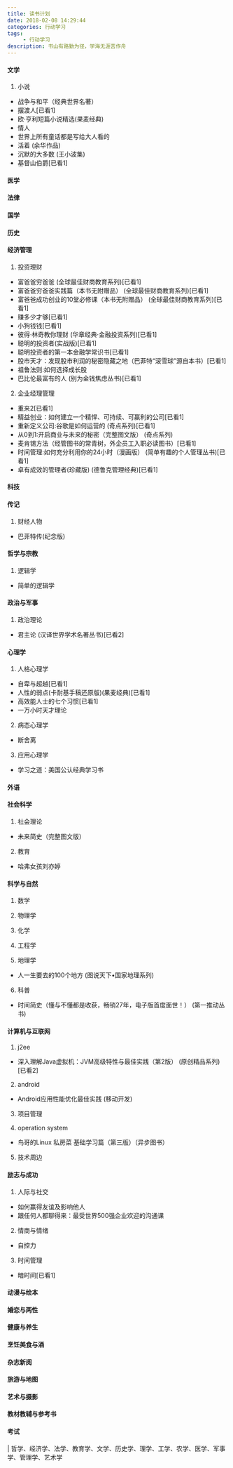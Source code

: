 ```yaml
---
title: 读书计划
date: 2018-02-08 14:29:44
categories: 行动学习
tags:
     - 行动学习
description: 书山有路勤为径，学海无涯苦作舟
---
```


#### 文学
1. 小说
- 战争与和平（经典世界名著）
- 摆渡人[已看1]
- 欧·亨利短篇小说精选(果麦经典)
- 情人
- 世界上所有童话都是写给大人看的
- 活着 (余华作品)
- 沉默的大多数 (王小波集)
- 基督山伯爵[已看1]

#### 医学

#### 法律

#### 国学

#### 历史

#### 经济管理
1. 投资理财
- 富爸爸穷爸爸 (全球最佳财商教育系列)[已看1]
- 富爸爸穷爸爸实践篇（本书无附赠品） (全球最佳财商教育系列)[已看1]
- 富爸爸成功创业的10堂必修课（本书无附赠品） (全球最佳财商教育系列)[已看1]
- 赚多少才够[已看1]
- 小狗钱钱[已看1]
- 彼得·林奇教你理财 (华章经典·金融投资系列)[已看1]
- 聪明的投资者(实战版)[已看1]
- 聪明投资者的第一本金融学常识书[已看1]
- 股市天才：发现股市利润的秘密隐藏之地（巴菲特“滚雪球”源自本书）[已看1]
- 祖鲁法则:如何选择成长股
- 巴比伦最富有的人 (别为金钱焦虑丛书)[已看1]

2. 企业经理管理
- 重来2[已看1]
- 精益创业：如何建立一个精悍、可持续、可赢利的公司[已看1]
- 重新定义公司:谷歌是如何运营的 (奇点系列)[已看1]
- 从0到1:开启商业与未来的秘密（完整图文版） (奇点系列)
- 麦肯锡方法（经管图书的常青树，外企员工入职必读图书）[已看1]
- 时间管理:如何充分利用你的24小时（漫画版） (简单有趣的个人管理丛书)[已看1]
- 卓有成效的管理者(珍藏版) (德鲁克管理经典)[已看1]

#### 科技

#### 传记
1. 财经人物
- 巴菲特传(纪念版)

#### 哲学与宗教
1. 逻辑学
- 简单的逻辑学

#### 政治与军事
1. 政治理论
- 君主论 (汉译世界学术名著丛书)[已看2]

#### 心理学
1. 人格心理学
- 自卑与超越[已看1]
- 人性的弱点(卡耐基手稿还原版)(果麦经典)[已看1]
- 高效能人士的七个习惯[已看1]
- 一万小时天才理论

2. 病态心理学
- 断舍离

3. 应用心理学
- 学习之道：美国公认经典学习书

#### 外语

#### 社会科学
1. 社会理论
- 未来简史（完整图文版）

2. 教育
- 哈弗女孩刘亦婷

#### 科学与自然
1. 数学

2. 物理学

3. 化学

4. 工程学

5. 地理学
- 人一生要去的100个地方 (图说天下•国家地理系列)

6. 科普
- 时间简史（懂与不懂都是收获，畅销27年，电子版首度面世！） (第一推动丛书)

#### 计算机与互联网
1. j2ee
- 深入理解Java虚拟机：JVM高级特性与最佳实践（第2版） (原创精品系列)[已看2]

2. android
- Android应用性能优化最佳实践 (移动开发)

3. 项目管理

4. operation system
- 鸟哥的Linux 私房菜 基础学习篇（第三版）（异步图书）

5. 技术周边


#### 励志与成功
1. 人际与社交
- 如何赢得友谊及影响他人
- 跟任何人都聊得来：最受世界500强企业欢迎的沟通课

2. 情商与情绪
- 自控力

3. 时间管理
- 暗时间[已看1]

#### 动漫与绘本

#### 婚恋与两性

#### 健康与养生

#### 烹饪美食与酒

#### 杂志新阅

#### 旅游与地图

#### 艺术与摄影

#### 教材教辅与参考书

#### 考试

| 哲学、经济学、法学、教育学、文学、历史学、理学、工学、农学、医学、军事学、管理学、艺术学

